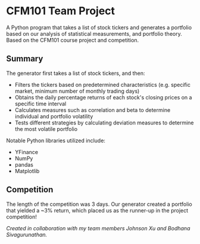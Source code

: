 # CFM101 Team Project #
A Python program that takes a list of stock tickers and generates a portfolio based on our analysis of statistical measurements, and portfolio theory. Based on the CFM101 course project and competition.

## Summary ##
The generator first takes a list of stock tickers, and then:
* Filters the tickers based on predetermined characteristics (e.g. specific market, minimum number of monthly trading days)
* Obtains the daily percentage returns of each stock's closing prices on a specific time interval
* Calculates measures such as correlation and beta to determine individual and portfolio volatility 
* Tests different strategies by calculating deviation measures to determine the most volatile portfolio  

Notable Python libraries utilized include:
* YFinance
* NumPy
* pandas
* Matplotlib

## Competition ##
The length of the competition was 3 days. Our generator created a portfolio that yielded a ~3% return, which placed us as the runner-up in the project competition!

*Created in collaboration with my team members Johnson Xu and Bodhana Sivagurunathan.*
